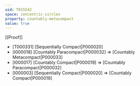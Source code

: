 ```yaml
---
uid: T015542
space: concentric-circles
property: countably-metacompact
value: true
---
```

[[Proof]]

* [T000331] [Sequentially Compact|P000020]
* [I000018] [Countably Paracompact|P000032] => [Countably Metacompact|P000033]
* [I000017] [Countably Compact|P000019] => [Countably Paracompact|P000032]
* [I000003] [Sequentially Compact|P000020] => [Countably Compact|P000019]

